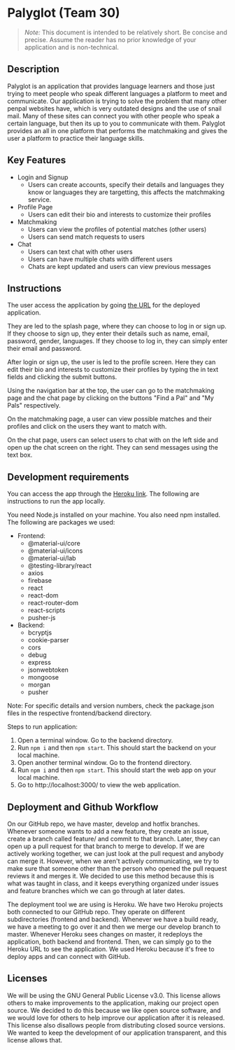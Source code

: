 # Palyglot (Team 30)

> _Note:_ This document is intended to be relatively short. Be concise and precise. Assume the reader has no prior knowledge of your application and is non-technical. 

## Description 

Palyglot is an application that provides language learners and those just trying to meet people who speak different languages a platform to meet and communicate. Our application is trying to solve the problem that many other penpal websites have, which is very outdated designs and the use of snail mail. Many of these sites can connect you with other people who speak a certain language, but then its up to you to communicate with them. Palyglot provides an all in one platform that performs the matchmaking and gives the user a platform to practice their language skills.

## Key Features
 * Login and Signup
   - Users can create accounts, specify their details and languages they know or languages they are targetting, this affects the matchmaking service.
 * Profile Page
   - Users can edit their bio and interests to customize their profiles
 * Matchmaking
   - Users can view the profiles of potential matches (other users)
   - Users can send match requests to users
 * Chat
   - Users can text chat with other users
   - Users can have multiple chats with different users
   - Chats are kept updated and users can view previous messages

## Instructions
The user access the application by going [the URL](https://palyglot-frontend.herokuapp.com/) for the deployed application. 

They are led to the splash page, where they can choose to log in or sign up. If they choose to sign up, they enter their details such as name, email, password, gender, languages. If they choose to log in, they can simply enter their email and password. 

After login or sign up, the user is led to the profile screen. Here they can edit their bio and interests to customize their profiles by typing the in text fields and clicking the submit buttons.

Using the navigation bar at the top, the user can go to the matchmaking page and the chat page by clicking on the buttons "Find a Pal" and "My Pals" respectively.

On the matchmaking page, a user can view possible matches and their profiles and click on the users they want to match with.

On the chat page, users can select users to chat with on the left side and open up the chat screen on the right. They can send messages using the text box.
 
 ## Development requirements
You can access the app through the [Heroku link](https://palyglot-frontend.herokuapp.com/). The following are instructions to run the app locally.

You need Node.js installed on your machine. You also need npm installed. The following are packages we used:
   - Frontend:
     - @material-ui/core
     - @material-ui/icons
     - @material-ui/lab
     - @testing-library/react
     - axios
     - firebase
     - react
     - react-dom
     - react-router-dom
     - react-scripts
     - pusher-js
   - Backend:
     - bcryptjs
     - cookie-parser
     - cors
     - debug
     - express
     - jsonwebtoken
     - mongoose
     - morgan
     - pusher

Note: For specific details and version numbers, check the package.json files in the respective frontend/backend directory.

Steps to run application:
 1. Open a terminal window. Go to the backend directory.
 2. Run `npm i` and then `npm start`. This should start the backend on your local machine.
 3. Open another terminal window. Go to the frontend directory.
 4. Run `npm i` and then `npm start`. This should start the web app on your local machine.
 5. Go to http://localhost:3000/ to view the web application.
 
 ## Deployment and Github Workflow
 
On our GitHub repo, we have master, develop and hotfix branches. Whenever someone wants to add a new feature, they create an issue, create a branch called feature/<issue-number> and commit to that branch. Later, they can open up a pull request for that branch to merge to develop. If we are actively working together, we can just look at the pull request and anybody can merge it. However, when we aren't actively communicating, we try to make sure that someone other than the person who opened the pull request reviews it and merges it. We decided to use this method because this is what was taught in class, and it keeps everything organized under issues and feature branches which we can go through at later dates.

The deployment tool we are using is Heroku. We have two Heroku projects both connected to our GitHub repo. They operate on different subdirectories (frontend and backend). Whenever we have a build ready, we have a meeting to go over it and then we merge our develop branch to master. Whenever Heroku sees changes on master, it redeploys the application, both backend and frontend. Then, we can simply go to the Heroku URL to see the application. We used Heroku because it's free to deploy apps and can connect with GitHub.

 ## Licenses 
 
We will be using the GNU General Public License v3.0. This license allows others to make improvements to the application, making our project open source. We decided to do this because we like open source software, and we would love for others to help improve our application after it is released. This license also disallows people from distributing closed source versions. We wanted to keep the development of our application transparent, and this license allows that.
